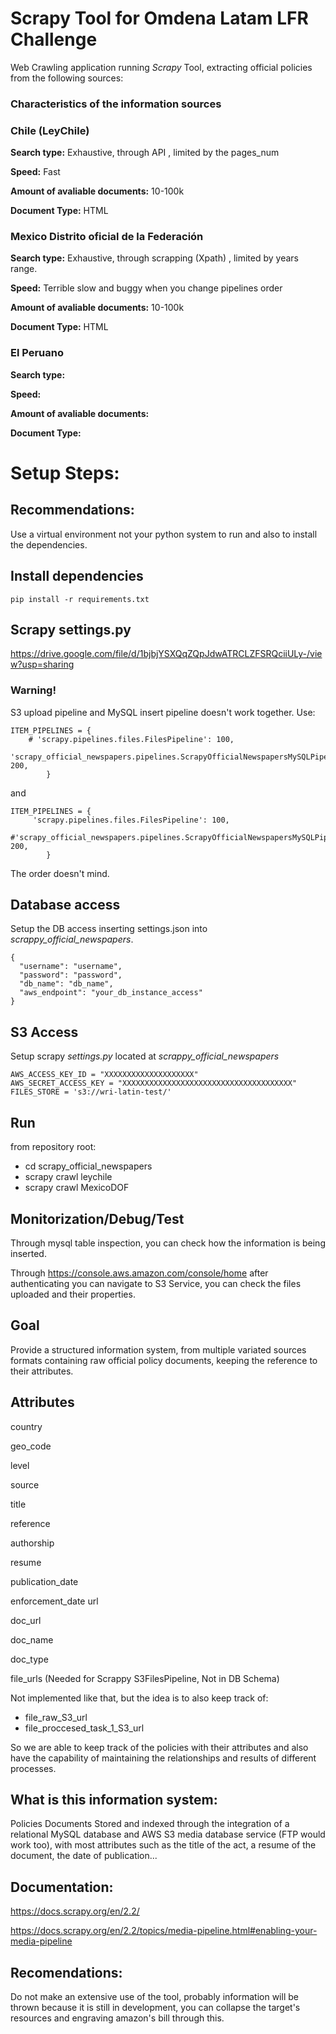 # Scrapy Tool for Omdena Latam LFR Challenge 
Web Crawling application running *Scrapy* Tool, extracting official policies from the following sources:

### Characteristics of the information sources

### Chile (LeyChile)

**Search type:** Exhaustive, through API , limited by the pages_num

**Speed:** Fast

**Amount of avaliable documents:** 10-100k

**Document Type:** HTML


### Mexico Distrito oficial de la Federación 
**Search type:** Exhaustive, through scrapping (Xpath) , limited by years range.

**Speed:**  Terrible slow and buggy when you change pipelines order

**Amount of avaliable documents:** 10-100k

**Document Type:** HTML

### El Peruano
**Search type:**

**Speed:**

**Amount of avaliable documents:**

**Document Type:**





# Setup Steps:
## Recommendations:
Use a virtual environment not your python system to run and also to install the dependencies.

## Install dependencies

```
pip install -r requirements.txt
```



## Scrapy settings.py
https://drive.google.com/file/d/1bjbjYSXQqZQpJdwATRCLZFSRQciiULy-/view?usp=sharing
### Warning!
S3 upload pipeline and MySQL insert pipeline doesn't work together.
Use:
```
ITEM_PIPELINES = {
    # 'scrapy.pipelines.files.FilesPipeline': 100,
    'scrapy_official_newspapers.pipelines.ScrapyOfficialNewspapersMySQLPipeline': 200,
        }
```

and 

```
ITEM_PIPELINES = {
     'scrapy.pipelines.files.FilesPipeline': 100,
    #'scrapy_official_newspapers.pipelines.ScrapyOfficialNewspapersMySQLPipeline': 200,
        }
```
The order doesn't mind.

## Database access
Setup the DB access inserting settings.json into *scrappy_official_newspapers*.

```
{
  "username": "username",
  "password": "password",
  "db_name": "db_name",
  "aws_endpoint": "your_db_instance_access"
}
```


## S3 Access
Setup scrapy *settings.py* located at *scrappy_official_newspapers*
```
AWS_ACCESS_KEY_ID = "XXXXXXXXXXXXXXXXXXXX"
AWS_SECRET_ACCESS_KEY = "XXXXXXXXXXXXXXXXXXXXXXXXXXXXXXXXXXXXXX"
FILES_STORE = 's3://wri-latin-test/'
```


## Run
from repository root:
* cd scrapy_official_newspapers
* scrapy crawl leychile
* scrapy crawl MexicoDOF

## Monitorization/Debug/Test
Through mysql table inspection, you can check how the information is being inserted.

Through https://console.aws.amazon.com/console/home after authenticating you can navigate to S3 Service, you can check the files uploaded and their properties.

## Goal
Provide a structured information system, from multiple variated sources formats containing raw official policy documents, keeping the reference to their attributes.

## Attributes
country

geo_code

level

source

title

reference

authorship

resume

publication_date

enforcement_date
url

doc_url

doc_name

doc_type

file_urls (Needed for Scrappy S3FilesPipeline, Not in DB Schema)

Not implemented like that, but the idea is to also keep track of:
* file_raw_S3_url
* file_proccesed_task_1_S3_url 

So we are able to keep track of the policies with their attributes and also have the capability of maintaining the relationships and results of different processes.

## What is this information system:
Policies Documents Stored and indexed through the integration of a relational MySQL database and AWS S3 media database service (FTP would work too), with most attributes such as the title of the act, a resume of the document, the date of publication... 


## Documentation:
https://docs.scrapy.org/en/2.2/

https://docs.scrapy.org/en/2.2/topics/media-pipeline.html#enabling-your-media-pipeline

## Recomendations:
Do not make an extensive use of the tool, probably information will be thrown because it is still in development, you can collapse the target's resources and engraving amazon's bill through this.


